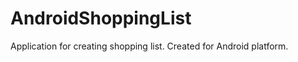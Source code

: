 AndroidShoppingList
===================

Application for creating shopping list. Created for Android platform.